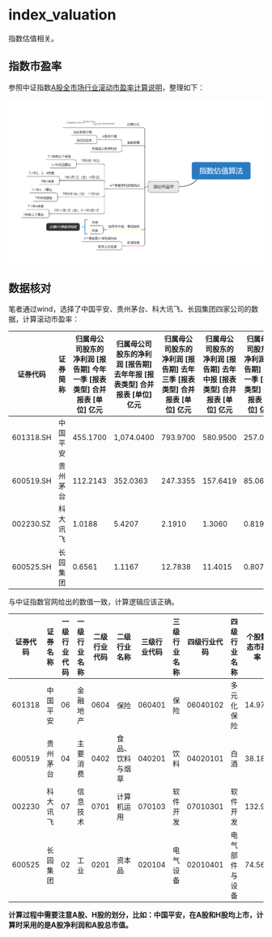 # index_valuation
指数估值相关。

## 指数市盈率

参照中证指数[A股全市场行业滚动市盈率计算说明](http://www.csindex.com.cn/uploads/downloads/pe_ratio/files/gdsyl.pdf)，整理如下：

![指数估值](valuation.png)



## 数据核对

笔者通过wind，选择了中国平安、贵州茅台、科大讯飞、长园集团四家公司的数据，计算滚动市盈率：

| 证券代码  | 证券简称 | 归属母公司股东的净利润            [报告期] 今年一季            [报表类型] 合并报表            [单位] 亿元 | 归属母公司股东的净利润            [报告期] 去年年报            [报表类型] 合并报表            [单位] 亿元 | 归属母公司股东的净利润            [报告期] 去年三季            [报表类型] 合并报表            [单位] 亿元 | 归属母公司股东的净利润            [报告期] 去年中报            [报表类型] 合并报表            [单位] 亿元 | 归属母公司股东的净利润            [报告期] 去年一季            [报表类型] 合并报表            [单位] 亿元 | 收盘价            [交易日期] 2019-08-20            [复权方式] 前复权            [单位] 元 | 总股本            [交易日期] 2019-08-20            [单位] 亿股 | A股合计            [交易日期] 2019-08-20            [单位] 亿股 | 去年四季度 | 去年三季度 | 去年二季度 | 过去四个季度净利润总和 | A股净利润 | A股市值  | 滚动市盈率 |
| --------- | -------- | ------------------------------------------------------------ | ------------------------------------------------------------ | ------------------------------------------------------------ | ------------------------------------------------------------ | ------------------------------------------------------------ | ------------------------------------------------------------ | ------------------------------------------------------------ | ------------------------------------------------------------ | ---------- | ---------- | ---------- | ---------------------- | --------- | -------- | ---------- |
| 601318.SH | 中国平安 | 455.1700                                                     | 1,074.0400                                                   | 793.9700                                                     | 580.9500                                                     | 257.0200                                                     | 87.94000                                                     | 182.8024                                                     | 108.3266                                                     | 280.07     | 213.02     | 323.93     | 1,272.19               | 753.89    | 9526.241 | 12.6362    |
| 600519.SH | 贵州茅台 | 112.2143                                                     | 352.0363                                                     | 247.3355                                                     | 157.6419                                                     | 85.0691                                                      | 1,070.00000                                                  | 12.5620                                                      | 12.5620                                                      | 104.70     | 89.69      | 72.57      | 379.18                 | 379.18    | 13441.34 | 35.4483    |
| 002230.SZ | 科大讯飞 | 1.0188                                                       | 5.4207                                                       | 2.1910                                                       | 1.3060                                                       | 0.8199                                                       | 32.76000                                                     | 22.0053                                                      | 22.0053                                                      | 3.23       | 0.89       | 0.49       | 5.62                   | 5.62      | 720.8936 | 128.282    |
| 600525.SH | 长园集团 | 0.6561                                                       | 1.1167                                                       | 12.7838                                                      | 11.4015                                                      | 0.8073                                                       | 6.29000                                                      | 13.2367                                                      | 13.2367                                                      | -11.67     | 1.38       | 10.59      | 0.97                   | 0.97      | 83.25884 | 86.23391   |

与中证指数官网给出的数值一致，计算逻辑应该正确。

| 证券代码 | 证券名称 | 一级行业代码 | 一级行业名称 | 二级行业代码 | 二级行业名称     | 三级行业代码 | 三级行业名称 | 四级行业代码 | 四级行业名称   | 个股静态市盈率 | 个股滚动市盈率 | 个股市净率 | 个股股息率 |
| -------- | -------- | ------------ | ------------ | ------------ | ---------------- | ------------ | ------------ | ------------ | -------------- | -------------- | -------------- | ---------- | ---------- |
| 601318   | 中国平安 | 06           | 金融地产     | 0604         | 保险             | 060401       | 保险         | 06040102     | 多元化保险     | 14.97          | 12.64          | 2.68       | 1.96       |
| 600519   | 贵州茅台 | 04           | 主要消费     | 0402         | 食品、饮料与烟草 | 040201       | 饮料         | 04020101     | 白酒           | 38.18          | 35.45          | 10.83      | 1.36       |
| 002230   | 科大讯飞 | 07           | 信息技术     | 0701         | 计算机运用       | 070103       | 软件开发     | 07010301     | 软件开发       | 132.99         | 128.28         | 8.82       | -          |
| 600525   | 长园集团 | 02           | 工业         | 0201         | 资本品           | 020104       | 电气设备     | 02010401     | 电气部件与设备 | 74.56          | 86.24          | 1.57       | -          |

**计算过程中需要注意A股、H股的划分，比如：中国平安，在A股和H股均上市，计算时采用的是A股净利润和A股总市值。**